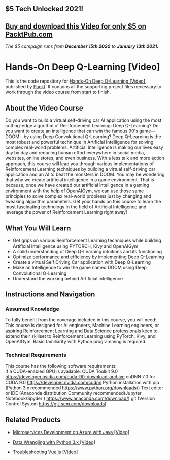 ## $5 Tech Unlocked 2021!
[Buy and download this Video for only $5 on PacktPub.com](https://www.packtpub.com/product/hands-on-deep-q-learning-video/9781789957549)
-----
*The $5 campaign         runs from __December 15th 2020__ to __January 13th 2021.__*

# Hands-On Deep Q-Learning [Video]
This is the code repository for [Hands-On Deep Q-Learning [Video]](https://www.packtpub.com/big-data-and-business-intelligence/hands-deep-q-learning-video?utm_source=github&utm_medium=repository&utm_campaign=9781789957549), published by [Packt](https://www.packtpub.com/?utm_source=github). It contains all the supporting project files necessary to work through the video course from start to finish.
## About the Video Course
Do you want to build a virtual self-driving car AI application using the most cutting-edge algorithm of Reinforcement Learning: Deep Q-Learning? Do you want to create an intelligence that can win the famous 90's game—DOOM—by using Deep Convolutional Q-Learning? Deep Q-Learning is the most robust and powerful technique in Artificial Intelligence for solving complex real-world problems. Artificial Intelligence is making our lives easy day by day and reducing human effort everywhere in social media, websites, online stores, and even business. With a less talk and more action approach, this course will lead you through various implementations of Reinforcement Learning techniques by building a virtual self-driving car application and an AI to beat the monsters in DOOM.
You may be wondering that why we create artificial intelligence in a game environment. That is because, once we have created our artificial intelligence in a gaming environment with the help of OpenAIGym, we can use those same principles to solve complex real-world problems just by changing and tweaking algorithm parameters. Get your hands on this course to learn the most fascinating technology in the field of Artificial Intelligence and leverage the power of Reinforcement Learning right away!

<H2>What You Will Learn</H2>
<DIV class=book-info-will-learn-text>
<UL>
<LI>Get grips on various Reinforcement Learning techniques while building Artificial Intelligence using PYTORCH, Kivy and OpenAIGym 
<LI>A solid understanding of Deep Q-Learning intuitions and its functioning 
<LI>Optimize performance and efficiency by implementing Deep Q-Learning 
<LI>Create a virtual Self Driving Car application with Deep Q-Learning 
<LI>Make an Intelligence to win the game named DOOM using Deep Convolutional Q-Learning 
<LI>Understand the working behind Artificial Intelligence </LI></UL></DIV>

## Instructions and Navigation
### Assumed Knowledge
To fully benefit from the coverage included in this course, you will need:<br/>
This course is designed for AI engineers, Machine Learning engineers, or aspiring Reinforcement Learning and Data Science professionals keen to extend their skillset to Reinforcement Learning using PyTorch, Kivy, and OpenAIGym. Basic familiarity with Python programming is required.
### Technical Requirements
This course has the following software requirements:<br/>
If a CUDA-enabled GPU is available:
CUDA Toolkit 9.0
https://developer.nvidia.com/cuda-90-download-archive
cuDNN 7.0 for CUDA 9.0
https://developer.nvidia.com/cudnn
Python installation with pip (Python 3.x recommended https://www.python.org/downloads/)
Text editor or IDE (Anaconda distribution Community recommended(Jupyter Notebook/Spyder ) https://www.anaconda.com/download/)
git (Version Control System https://git-scm.com/downloads)



## Related Products
* [Microservices Development on Azure with Java [Video]](https://www.packtpub.com/virtualization-and-cloud/microservices-development-azure-java-video?utm_source=github&utm_medium=repository&utm_campaign=9781789808858)

* [Data Wrangling with Python 3.x [Video]](https://www.packtpub.com/application-development/data-wrangling-python-3x-video?utm_source=github&utm_medium=repository&utm_campaign=9781789956597)

* [Troubleshooting Vue.js [Video]](https://www.packtpub.com/application-development/troubleshooting-vuejs-video?utm_source=github&utm_medium=repository&utm_campaign=9781788993531)

